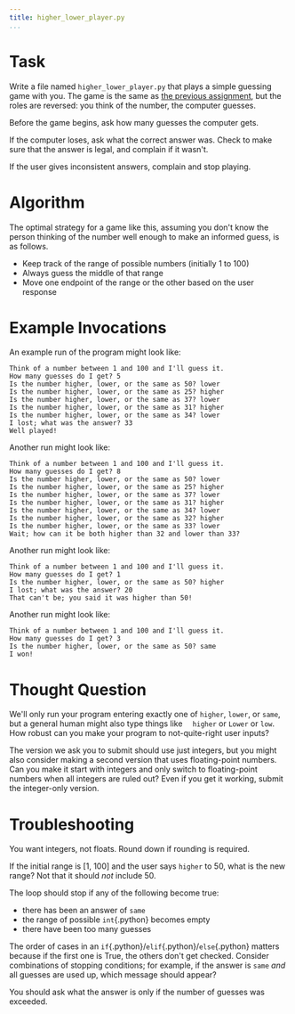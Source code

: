 ```yaml
---
title: higher_lower_player.py
...
```


# Task

Write a file named `higher_lower_player.py` that plays a simple guessing game with you.
The game is the same as [the previous assignment](w06-higher-lower.html),
but the roles are reversed: you think of the number, the computer guesses.

Before the game begins, ask how many guesses the computer gets.

If the computer loses, ask what the correct answer was.
Check to make sure that the answer is legal, and complain if it wasn't.

If the user gives inconsistent answers, complain and stop playing.

# Algorithm

The optimal strategy for a game like this, assuming you don't know the person thinking of the number well enough to make an informed guess, is as follows.

-   Keep track of the range of possible numbers (initially 1 to 100)
-   Always guess the middle of that range
-   Move one endpoint of the range or the other based on the user response

# Example Invocations

An example run of the program might look like:

````
Think of a number between 1 and 100 and I'll guess it.
How many guesses do I get? 5
Is the number higher, lower, or the same as 50? lower
Is the number higher, lower, or the same as 25? higher
Is the number higher, lower, or the same as 37? lower
Is the number higher, lower, or the same as 31? higher
Is the number higher, lower, or the same as 34? lower
I lost; what was the answer? 33
Well played!
````

Another run might look like:

````
Think of a number between 1 and 100 and I'll guess it.
How many guesses do I get? 8
Is the number higher, lower, or the same as 50? lower
Is the number higher, lower, or the same as 25? higher
Is the number higher, lower, or the same as 37? lower
Is the number higher, lower, or the same as 31? higher
Is the number higher, lower, or the same as 34? lower
Is the number higher, lower, or the same as 32? higher
Is the number higher, lower, or the same as 33? lower
Wait; how can it be both higher than 32 and lower than 33?
````

Another run might look like:

````
Think of a number between 1 and 100 and I'll guess it.
How many guesses do I get? 1
Is the number higher, lower, or the same as 50? higher
I lost; what was the answer? 20
That can't be; you said it was higher than 50!
````


Another run might look like:

````
Think of a number between 1 and 100 and I'll guess it.
How many guesses do I get? 3
Is the number higher, lower, or the same as 50? same
I won!
````


# Thought Question

We'll only run your program entering exactly one of `higher`, `lower`, or `same`, but a general human might also type things like `  higher` or `Lower` or `low`.
How robust can you make your program to not-quite-right user inputs?

The version we ask you to submit should use just integers, but you might also consider making a second version that uses floating-point numbers.
Can you make it start with integers and only switch to floating-point numbers when all integers are ruled out?
Even if you get it working, submit the integer-only version.

# Troubleshooting

You want integers, not floats.  Round down if rounding is required.

If the initial range is \[1, 100\] and the user says `higher` to 50, what is the new range?
Not that it should *not* include 50.

The loop should stop if any of the following become true:

-   there has been an answer of `same`
-   the range of possible `int`{.python} becomes empty
-   there have been too many guesses

The order of cases in an `if`{.python}/`elif`{.python}/`else`{.python} matters because if the first one is True, the others don't get checked.
Consider combinations of stopping conditions;
for example, if the answer is `same` *and* all guesses are used up, which message should appear?

You should ask what the answer is only if the number of guesses was exceeded.



